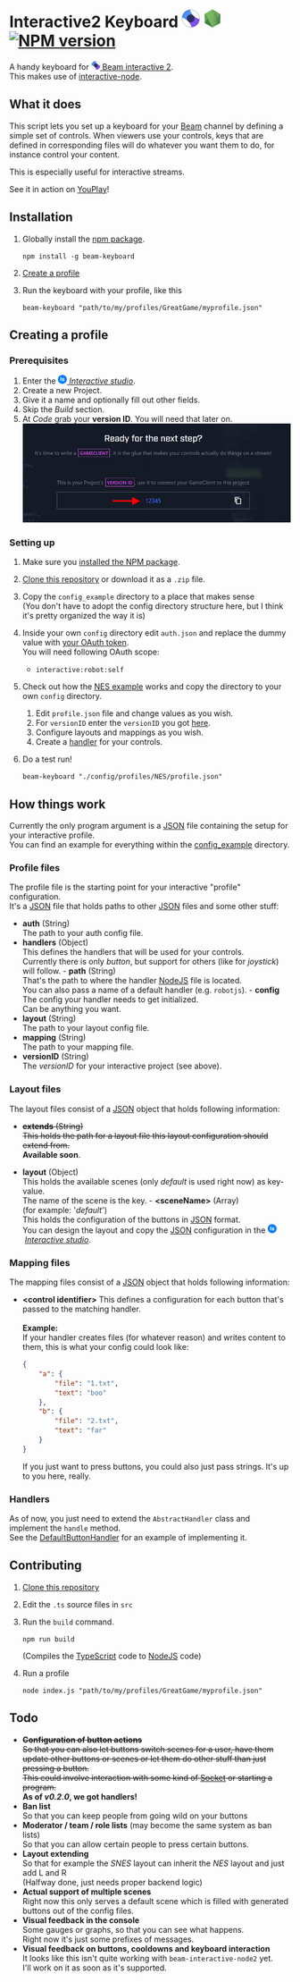 # Interactive2 Keyboard [![Beam](doc/beamM.png)](https://beam.pro/) [![NodeJS](doc/nodejs.png)](https://nodejs.org/) [![NPM version](https://img.shields.io/npm/v/beam-keyboard.svg)](https://www.npmjs.com/package/beam-keyboard)

A handy keyboard for [![Beam](doc/beamS.png)&nbsp;Beam&nbsp;interactive&nbsp;2](https://dev.beam.pro/reference/interactive/).  
This makes use of [interactive-node](https://github.com/WatchBeam/interactive-node).

## What it does
This script lets you set up a keyboard for your [Beam](https://beam.pro/) channel by defining a simple set of controls.
When viewers use your controls, keys that are defined in corresponding files will do whatever you want them to do, for instance control your content.

This is especially useful for interactive streams.

See it in action on [YouPlay](https://beam.pro/Youplay)!

## Installation
1. Globally install the [npm package](https://www.npmjs.com/package/beam-keyboard2).  
	```shell
	npm install -g beam-keyboard
	```
	
1. [Create a profile](#creating-a-profile)

1. Run the keyboard with your profile, like this
	```shell
	beam-keyboard "path/to/my/profiles/GreatGame/myprofile.json"
	```	

## Creating a profile
### Prerequisites
1. Enter the [![Interactive Studio logo](doc/interactiveStudio.png)&nbsp;*Interactive&nbsp;studio*](https://beam.pro/i/studio).
1. Create a new Project.
1. Give it a name and optionally fill out other fields.
1. Skip the *Build* section.
1. At *Code* grab your **version ID**. You will need that later on.  
	![Image of where you can obtain your version ID](doc/getVersionID.png)
	
### Setting up
1. Make sure you [installed the NPM package](#installation).

1. [Clone this repository](https://help.github.com/articles/cloning-a-repository/) or download it as a ``.zip`` file.
	
1. Copy the ``config_example`` directory to a place that makes sense  
	(You don't have to adopt the config directory structure here, but I think it's pretty organized the way it is)

1. Inside your own ``config`` directory edit ``auth.json`` and replace the dummy value with [your OAuth token](https://dev.beam.pro/reference/oauth/).  
	You will need following OAuth scope:
	-	``interactive:robot:self``

1. Check out how the [NES example](config_example/profiles/NES) works and copy the directory to your own ``config`` directory.
	1. Edit ``profile.json`` file and change values as you wish.
	1. For ``versionID`` enter the ``versionID`` you got [here](#prerequisites).
	1. Configure layouts and mappings as you wish.
	1. Create a [handler](#handlers) for your controls.

1. Do a test run!
	```shell
	beam-keyboard "./config/profiles/NES/profile.json" 
	```

## How things work
Currently the only program argument is a [JSON](https://www.w3schools.com/js/js_json_intro.asp) file containing the setup for your interactive profile.  
You can find an example for everything within the [config_example](config_example/profiles/NES/profile.json) directory. 

### Profile files
The profile file is the starting point for your interactive "profile" configuration.  
It's a [JSON](https://www.w3schools.com/js/js_json_intro.asp) file that holds paths to other [JSON](https://www.w3schools.com/js/js_json_intro.asp) files and some other stuff:
-	**auth** (String)  
	The path to your auth config file.
-	**handlers** (Object)  
	This defines the handlers that will be used for your controls.  
	Currently there is only *button*, but support for others (like for *joystick*) will follow.
		-	**path** (String)  
			That's the path to where the handler [NodeJS](https://nodejs.org/) file is located.  
			You can also pass a name of a default handler (e.g. ``robotjs``).
		-	**config**  
			The config your handler needs to get initialized.  
			Can be anything you want.
-	**layout** (String)  
	The path to your layout config file.
-	**mapping** (String)  
	The path to your mapping file.
-	**versionID** (String)  
	The *versionID* for your interactive project (see above).

### Layout files
The layout files consist of a [JSON](https://www.w3schools.com/js/js_json_intro.asp) object that holds following information:
-	~~**extends** (String)  
	This holds the path for a layout file this layout configuration should extend from.~~  
	**Available soon**.
	
-	**layout** (Object)  
	This holds the available scenes (only *default* is used right now) as key-value.  
	The name of the scene is the key.
		-	**&lt;sceneName&gt;** (Array)  
			(for example: '*default*')  
			This holds the configuration of the buttons in [JSON](https://www.w3schools.com/js/js_json_intro.asp) format.  
			You can design the layout and copy the [JSON](https://www.w3schools.com/js/js_json_intro.asp) configuration in the ![Interactive Studio logo](doc/interactiveStudio.png)&nbsp;[*Interactive studio*](https://beam.pro/i/studio).	

### Mapping files
The mapping files consist of a [JSON](https://www.w3schools.com/js/js_json_intro.asp) object that holds following information:
- **&lt;control identifier&gt;**
	This defines a configuration for each button that's passed to the matching handler.  
	<br/>
	**Example:**  
	If your handler creates files (for whatever reason) and writes content to them, this is what your config could look like:  
	```json
	{
		"a": {
			"file": "1.txt",
			"text": "boo"
		},
		"b": {
			"file": "2.txt",
			"text": "far"
		}
	}
	```

	If you just want to press buttons, you could also just pass strings. It's up to you here, really.

### Handlers
As of now, you just need to extend the ``AbstractHandler`` class and implement the ``handle`` method.  
See the [DefaultButtonHandler](src/lib/handler/button/default.ts) for an example of implementing it.


## Contributing
1. [Clone this repository](https://help.github.com/articles/cloning-a-repository/)

1. Edit the ``.ts`` source files in ``src``

1. Run the ``build`` command.  
	```shell
	npm run build
	```
	(Compiles the [TypeScript](https://www.typescriptlang.org/) code to [NodeJS](https://nodejs.org/) code)

1. Run a profile
	```shell
	node index.js "path/to/my/profiles/GreatGame/myprofile.json"
	```


## Todo
-	~~**Configuration of button actions**  
	So that you can also let buttons switch scenes for a user, have them update other buttons or scenes or let them do other stuff than just pressing a button.  
	This could involve interaction with some kind of [Socket](https://en.wikipedia.org/wiki/Network_socket) or starting a program.~~  
	**As of *v0.2.0*, we got handlers!**
-	**Ban list**  
	So that you can keep people from going wild on your buttons
-	**Moderator / team / role lists** (may become the same system as ban lists)  
	So that you can allow certain people to press certain buttons.	
-	**Layout extending**  
	So that for example the *SNES* layout can inherit the *NES* layout and just add L and R  
	(Halfway done, just needs proper backend logic)
-	**Actual support of multiple scenes**  
	Right now this only serves a default scene which is filled with generated buttons out of the config files.
-	**Visual feedback in the console**  
	Some gauges or graphs, so that you can see what happens.  
	Right now it's just some prefixes of messages.
-	**Visual feedback on buttons, cooldowns and keyboard interaction**  
	It looks like this isn't quite working with ``beam-interactive-node2`` yet.  
	I'll work on it as soon as it's supported.
